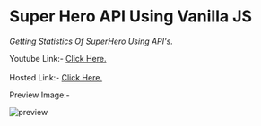 # Super Hero API Using Vanilla JS
<i>Getting Statistics Of SuperHero Using API's.</i><br>

Youtube Link:- <a href="https://youtu.be/BxehwP9Ag3I">Click Here.</a><br><br>
Hosted Link:-  <a href="https://karansurana.github.io/SuperHeroAPI/">Click Here.</a>

Preview Image:-


![preview](https://user-images.githubusercontent.com/70429983/134139230-e275c49a-1bd7-46c9-82f5-0a662789fc37.PNG)
